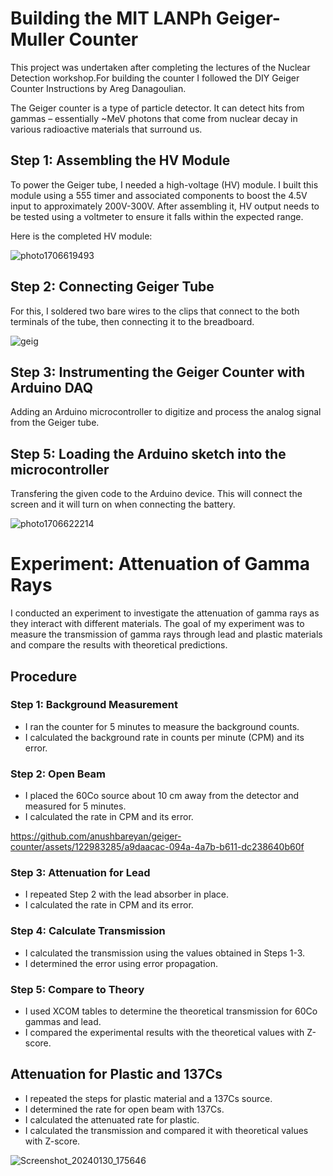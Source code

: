 # Building the MIT LANPh Geiger-Muller Counter

This project was undertaken after completing the lectures of the Nuclear Detection workshop.For building the counter I followed the DIY Geiger Counter Instructions by Areg Danagoulian. 


The Geiger counter is a type of particle detector. It can detect hits from gammas – essentially ~MeV photons that come from nuclear decay in various radioactive materials that surround us.


## Step 1: Assembling the HV Module
To power the Geiger tube, I needed a high-voltage (HV) module. I built this module using a 555 timer and associated components to boost the 4.5V input to approximately 200V-300V. After assembling it, HV output needs to be tested using a voltmeter to ensure it falls within the expected range. 

Here is the completed HV module:

![photo1706619493](https://github.com/anushbareyan/geiger-counter/assets/122983285/23937921-f0c4-4716-8f23-99e675aa6a90)

## Step 2: Connecting Geiger Tube
For this, I soldered two bare wires to the clips that connect to the both terminals of the tube, then connecting it to the breadboard. 

![geig](https://github.com/anushbareyan/geiger-counter/assets/122983285/5dfa7f4f-defb-471e-8d07-dfe832fcb7ea)

## Step 3: Instrumenting the Geiger Counter with Arduino DAQ

Adding an Arduino microcontroller to digitize and process the analog signal from the Geiger tube.


## Step 5: Loading the Arduino sketch into the microcontroller

Transfering the given code to the Arduino device. This will connect the screen and it will turn on when connecting the battery.

![photo1706622214](https://github.com/anushbareyan/geiger-counter/assets/122983285/45f7b889-0735-48b6-9881-ca1dd0507540)

# Experiment: Attenuation of Gamma Rays

I conducted an experiment to investigate the attenuation of gamma rays as they interact with different materials. The goal of my experiment was to measure the transmission of gamma rays through lead and plastic materials and compare the results with theoretical predictions.

## Procedure

### Step 1: Background Measurement
- I ran the counter for 5 minutes to measure the background counts.
- I calculated the background rate in counts per minute (CPM) and its error.

### Step 2: Open Beam
- I placed the 60Co source about 10 cm away from the detector and measured for 5 minutes.
- I calculated the rate in CPM and its error.

https://github.com/anushbareyan/geiger-counter/assets/122983285/a9daacac-094a-4a7b-b611-dc238640b60f

### Step 3: Attenuation for Lead
- I repeated Step 2 with the lead absorber in place.
- I calculated the rate in CPM and its error.

### Step 4: Calculate Transmission
- I calculated the transmission using the values obtained in Steps 1-3.
- I determined the error using error propagation.

### Step 5: Compare to Theory
- I used XCOM tables to determine the theoretical transmission for 60Co gammas and lead.
- I compared the experimental results with the theoretical values with Z-score.

## Attenuation for Plastic and 137Cs
- I repeated the steps for plastic material and a 137Cs source.
- I determined the rate for open beam with 137Cs.
- I calculated the attenuated rate for plastic.
- I calculated the transmission and compared it with theoretical values with Z-score.

![Screenshot_20240130_175646](https://github.com/anushbareyan/geiger-counter/assets/122983285/82449a32-c670-498d-8ff5-010d8612abdc)
